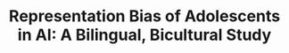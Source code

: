 ---
title: "Representation Bias of Adolescents in AI: A Bilingual, Bicultural Study"
year: 2024
month: 8
authors:
  - Robert Wolfe
  - Aayushi Dangol
  - Bill Howe
  - Alexis Hiniker
coauthors:
  - Robert Wolfe
  - Aayushi Dangol
venue: AIES 2024
pdf: 24_aies2.pdf
# slide: 24_aies2_slide.pdf
category:
  - "AI Reliability"
featured: true
image: "24_aies2.png" 
---